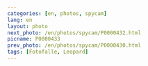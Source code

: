 ```yaml
---
categories: [en, photos, spycam]
lang: en
layout: photo
next_photo: /en/photos/spycam/P0000432.html
picname: P0000433
prev_photo: /en/photos/spycam/P0000430.html
tags: [Fotofalle, Leopard]
---
```

